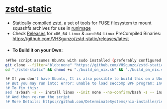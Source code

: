 # [zstd-static](https://github.com/VHSgunzo/zstd-static/releases/latest)

* Statically compiled [zstd](https://github.com/facebook/zstd), a set of tools for FUSE filesystem to mount squashfs archives for use in [runimage](https://github.com/VHSgunzo/runimage)
* Check [Releases](https://github.com/VHSgunzo/zstd-static/releases/latest) for `x86_64-Linux` & `aarch64-Linux` PreCompiled Binaries: https://github.com/VHSgunzo/zstd-static/releases/latest
- #### To Build it on your Own:
```bash
!#The script assumes Ubuntu with sudo installed (preferably configured as passwordless sudo) 
git clone --filter="blob:none" "https://github.com/VHSgunzo/zstd-static.git"
cd "./zstd-static" && chmod +x "./build_on_nix.sh" && "./build_on_nix.sh"

!# If you don't have Ubuntu, It is also possible to build this on a Ubuntu-Chroot or Docker
!# But you may run into: error: unable to load seccomp BPF program: Invalid argument
!# To fix this:
sed 's/bash -s -- install linux --init none --no-confirm/bash -s -- install linux --init none --extra-conf "filter-syscalls = false" --no-confirm/g' -i "./build_on_nix.sh"
!# And then re-run the script
!# More Details: https://github.com/DeterminateSystems/nix-installer/issues/324
```